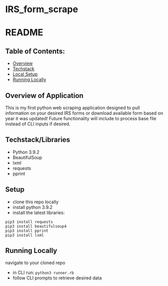 # IRS_form_scrape
# README

## Table of Contents:

- [Overview](#overview)
- [Techstack](#techstack)
- [Local Setup](#setup)
- [Running Locally](#running)

## Overview of Application
This is my first python web scraping application designed to pull information on your desired IRS forms or download available form based on year it was updated!
Future functionality will include to process base file instead of CLI inputs if desired.

## Techstack/Libraries

- Python 3.9.2
- BeautifulSoup
- lxml
- requests
- pprint


## Setup
- clone this repo locally
- install python 3.9.2
- install the latest libraries:
```
pip3 install requests
pip3 install beautifulsoup4
pip3 install pprint
pip3 install lxml
```
## Running Locally

navigate to your cloned repo
- in CLI run: `python3 runner.rb`
- follow CLI prompts to retrieve desired data

